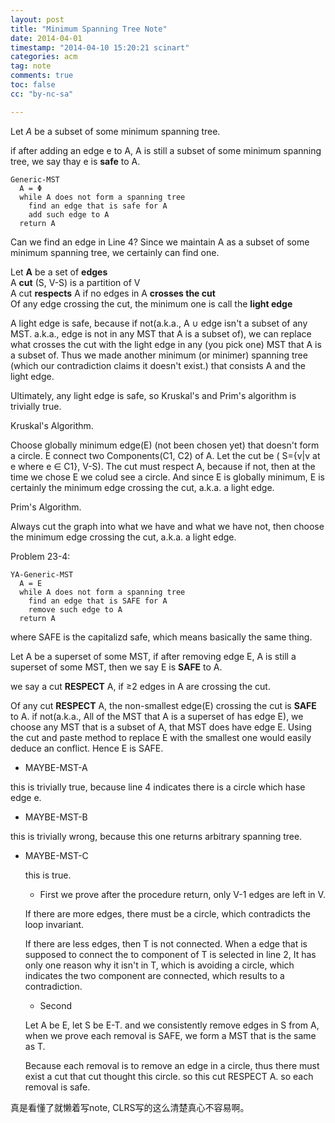 ```yaml
---
layout: post
title: "Minimum Spanning Tree Note"
date: 2014-04-01
timestamp: "2014-04-10 15:20:21 scinart"
categories: acm
tag: note
comments: true
toc: false
cc: "by-nc-sa"

---
```


Let *A* be a subset of some minimum spanning tree.

if after adding an edge e to A, A is still a subset of some minimum spanning tree, we say thay e is **safe** to A.
<!-- more -->

<pre class="prettyprint linenums lang-html"><code>Generic-MST
  A = Φ
  while A does not form a spanning tree
    find an edge that is safe for A
    add such edge to A
  return A
</code></pre>

Can we find an edge in Line 4? Since we maintain A as a subset of some minimum spanning tree, we certainly can find one.

Let **A** be a set of **edges**  
A **cut** (S, V-S) is a partition of V  
A cut **respects** A if no edges in A **crosses the cut**  
Of any edge crossing the cut, the minimum one is call the **light edge**

A light edge is safe, because if not(a.k.a., A ∪ edge isn't a subset of any MST. a.k.a., edge is not in any MST that A is a subset of), we can replace what crosses the cut with the light edge in any (you pick one) MST that A is a subset of. Thus we made another minimum (or minimer) spanning tree (which our contradiction claims it doesn't exist.) that consists A and the light edge.

Ultimately, any light edge is safe, so Kruskal's and Prim's algorithm is trivially true.

Kruskal's Algorithm.

<p>
Choose globally minimum edge(E) (not been chosen yet) that doesn't form a circle. E connect two Components(C1, C2) of A. Let the cut be ( S={v|v at e where e ∈ C1}, V-S). The cut must respect A, because if not, then at the time we chose E we colud see a circle. And since E is globally minimum, E is certainly the minimum edge crossing the cut, a.k.a. a light edge.
</p>

Prim's Algorithm.

Always cut the graph into what we have and what we have not, then choose the minimum edge crossing the cut, a.k.a. a light edge.


Problem 23-4:

<pre class="prettyprint linenums lang-html"><code>YA-Generic-MST
  A = E
  while A does not form a spanning tree
    find an edge that is SAFE for A
    remove such edge to A
  return A
</code></pre>

where SAFE is the capitalizd safe, which means basically the same thing.

Let A be a superset of some MST, if after removing edge E, A is still a superset of some MST, then we say E is **SAFE** to A.

we say a cut **RESPECT** A, if ≥2 edges in A are crossing the cut.

Of any cut **RESPECT** A, the non-smallest edge(E) crossing the cut is **SAFE** to A. if not(a.k.a., All of the MST that A is a superset of has edge E), we choose any MST that is a subset of A, that MST does have edge E. Using the cut and paste method to replace E with the smallest one would easily deduce an conflict. Hence E is SAFE.

* MAYBE-MST-A

this is trivially true, because line 4 indicates there is a circle which hase edge e.

* MAYBE-MST-B

this is trivially wrong, because this one returns arbitrary spanning tree.

* MAYBE-MST-C

  this is true.

  * First we prove after the procedure return, only V-1 edges are left in V.

  If there are more edges, there must be a circle, which contradicts the loop invariant.

  If there are less edges, then T is not connected. When a edge that is supposed to connect the to component of T is selected in line 2, It has only one reason why it isn't in T, which is avoiding a circle, which indicates the two component are connected, which results to a contradiction.

  * Second

  Let A be E, let S be E-T. and we consistently remove edges in S from A, when we prove each removal is SAFE, we form a MST that is the same as T.

  Because each removal is to remove an edge in a circle, thus there must exist a cut that cut thought this circle. so this cut RESPECT A. so each removal is safe.

<hidden>
真是看懂了就懒着写note, CLRS写的这么清楚真心不容易啊。
</hidden>
